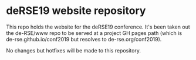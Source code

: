 # deRSE19 website repository

This repo holds the website for the deRSE19 conference.
It's been taken out the de-RSE/www repo to be served at a project GH pages path (which is de-rse.github.io/conf2019 but resolves to de-rse.org/conf2019).

No changes but hotfixes will be made to this repository.